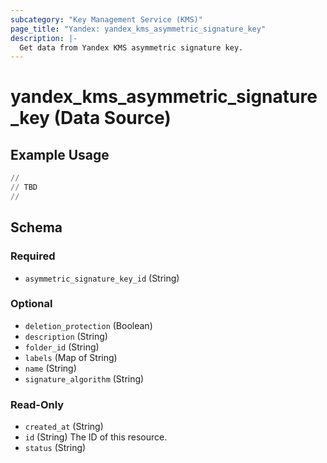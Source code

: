 ```yaml
---
subcategory: "Key Management Service (KMS)"
page_title: "Yandex: yandex_kms_asymmetric_signature_key"
description: |-
  Get data from Yandex KMS asymmetric signature key.
---
```


# yandex_kms_asymmetric_signature_key (Data Source)



## Example Usage

```terraform
//
// TBD
//
```

<!-- schema generated by tfplugindocs -->
## Schema

### Required

- `asymmetric_signature_key_id` (String)

### Optional

- `deletion_protection` (Boolean)
- `description` (String)
- `folder_id` (String)
- `labels` (Map of String)
- `name` (String)
- `signature_algorithm` (String)

### Read-Only

- `created_at` (String)
- `id` (String) The ID of this resource.
- `status` (String)
